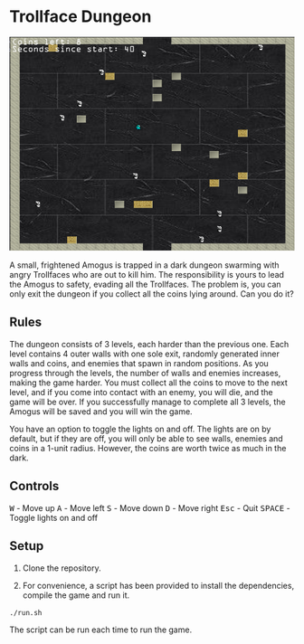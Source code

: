 # Trollface Dungeon

<p align="center">
<img src="images/preview.png">
</p>

A small, frightened Amogus is trapped in a dark dungeon swarming with angry Trollfaces who are out to kill him. The responsibility is yours to lead the Amogus to safety, evading all the Trollfaces. The problem is, you can only exit the dungeon if you collect all the coins lying around. Can you do it?

## Rules

The dungeon consists of 3 levels, each harder than the previous one. Each level contains 4 outer walls with one sole exit, randomly generated inner walls and coins, and enemies that spawn in random positions. As you progress through the levels, the number of walls and enemies increases, making the game harder. You must collect all the coins to move to the next level, and if you come into contact with an enemy, you will die, and the game will be over. If you successfully manage to complete all 3 levels, the Amogus will be saved and you will win the game.

You have an option to toggle the lights on and off. The lights are on by default, but if they are off, you will only be able to see walls, enemies and coins in a 1-unit radius. However, the coins are worth twice as much in the dark.

## Controls

<kbd>W</kbd> - Move up
<kbd>A</kbd> - Move left
<kbd>S</kbd> - Move down
<kbd>D</kbd> - Move right
<kbd>Esc</kbd> - Quit
<kbd>SPACE</kbd> - Toggle lights on and off

## Setup

1. Clone the repository.

2. For convenience, a script has been provided to install the dependencies, compile the game and run it.
```bash
./run.sh
```
The script can be run each time to run the game.